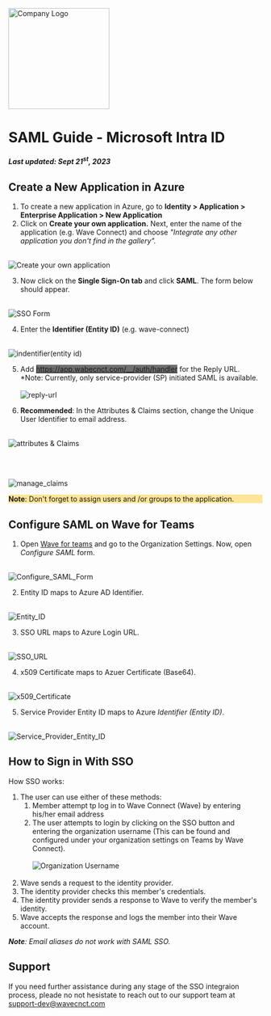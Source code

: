 <img src="/logo.png" alt="Company Logo" width="200"><br>

# SAML Guide - Microsoft Intra ID
##### *Last updated: Sept 21<sup>st</sup>, 2023* 

## Create a New Application in Azure

1. To create a new application in Azure, go to **Identity > Application > Enterprise Application > New Application**
2. Click on **Create your own application.** Next, enter the name of the application (e.g. Wave Connect) and choose *"Integrate any other application you don't find in the gallery".*
<br><br>

![Create your own application](/create_app.png)

3. Now click on the **Single Sign-On tab** and click **SAML**. The form below should appear.
<br><br>

![SSO Form](/sso-form.png)

4. Enter the **Identifier (Entity ID)** (e.g. wave-connect)
<br><br>

![indentifier(entity id)](/entity-id-map.png)

5. Add <span style="background-color: #6F6F6F">https://app.wabecnct.com/__/auth/handler</span> for the Reply URL.
*Note: Currently, only service-provider (SP) initiated SAML is available.
<br><br>![reply-url](/reply-url.png)

6. **Recommended**: In the Attributes & Claims section, change the Unique User Identifier to email address.
<br><br>

![attributes & Claims](/attributes-claims.png)

<br><br>

![manage_claims](/manage-claims.png)<br>

<span style="background-color: #FFE598; display: block; max-width=100%;"> **Note**: Don't forget to assign users and /or groups to the application.</span>

<div style="page-break-after: always;"></div>

## Configure SAML on Wave for Teams

1. Open <a href="https://teams.wavecnct.com/"> Wave for teams</a> and go to the Organization Settings. Now, open *Configure SAML* form.
<br><br>

![Configure_SAML_Form](/configure-saml-form.png)<br>

2. Entity ID maps to Azure AD Identifier.
<br><br>

![Entity_ID](/entity-id.png)<br>

3. SSO URL maps to Azure Login URL.
<br><br>

![SSO_URL](/entity-id.png)<br>

4. x509 Certificate maps to Azuer Certificate (Base64).
<br><br>

![x509_Certificate](/x509-certificate.png)<br>

5. Service Provider Entity ID maps to Azure *Identifier (Entity ID)*.
<br><br>

![Service_Provider_Entity_ID](/sp-entity-id.png)<br>


<div style="page-break-after: always;"></div>

## How to Sign in With SSO
How SSO works:

<ol>
    <li>The user can use either of these methods:
        <ol list-style-type: "upper-alpha">    
            <li>Member attempt tp log in to Wave Connect (Wave) by entering his/her email address</li>
            <li>The user attempts to login by clicking on the SSO button and entering the organization username (This can be found and configured under your organization settings on Teams by Wave Connect).<br><br>
            <img src="/org-username.png" alt="Organization Username"></li>
        </ol><br>
    </li>
    <li>Wave sends a request to the identity provider.</li>
    <li>The identity provider checks this member's credentials.</li>
    <li>The identity provider sends a response to Wave to verify the member's identity.</li>
    <li>Wave accepts the response and logs the member into their Wave account.</li>
</ol>

***Note**: Email aliases do not work with SAML SSO.*

## Support
If you need further assistance during any stage of the SSO integraion process, pleade no not hesistate to reach out to our support team at <a href="support-dev@wavecnct.com">support-dev@wavecnct.com</a>
